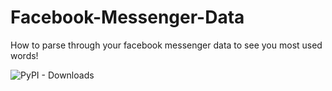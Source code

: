 # Facebook-Messenger-Data
How to parse through your facebook messenger data to see you most used words!

![PyPI - Downloads](https://img.shields.io/pypi/dm/zucked)
